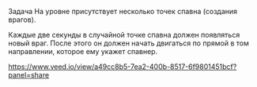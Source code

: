 Задача
На уровне присутствует несколько точек спавна (создания врагов).

Каждые две секунды в случайной точке спавна должен появляться новый враг. После этого он должен начать двигаться по прямой в том направлении, которое ему укажет спавнер.

https://www.veed.io/view/a49cc8b5-7ea2-400b-8517-6f9801451bcf?panel=share
